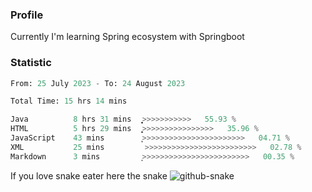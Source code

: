 ### Profile 

Currently I'm learning Spring ecosystem with Springboot

### Statistic
<!--START_SECTION:waka-->

```python
From: 25 July 2023 - To: 24 August 2023

Total Time: 15 hrs 14 mins

Java          8 hrs 31 mins   ͎͎͎͎͎͎͎͎͎͎͎͎͎͎>>>>>>>>>>>   55.93 %
HTML          5 hrs 29 mins   ͎͎͎͎͎͎͎͎͎>>>>>>>>>>>>>>>>   35.96 %
JavaScript    43 mins         ͎͕>>>>>>>>>>>>>>>>>>>>>>>   04.71 %
XML           25 mins         >>>>>>>>>>>>>>>>>>>>>>>>>   02.78 %
Markdown      3 mins          ͙>>>>>>>>>>>>>>>>>>>>>>>>   00.35 %
```

<!--END_SECTION:waka-->

If you love snake eater here the snake 
<picture>
  <source media="(prefers-color-scheme: dark)" srcset="https://github.com/pradana4648/pradana4648/blob/c0566a83ca6ea5f2e46bab00e717c4c82b4b5c4c/github-contribution-grid-snake-dark.svg" />
  <source media="(prefers-color-scheme: light)" srcset="https://github.com/pradana4648/pradana4648/blob/c0566a83ca6ea5f2e46bab00e717c4c82b4b5c4c/github-contribution-grid-snake.svg" />
  <img alt="github-snake" src="https://github.com/pradana4648/pradana4648/blob/c0566a83ca6ea5f2e46bab00e717c4c82b4b5c4c/github-contribution-grid-snake.svg" />
</picture>

